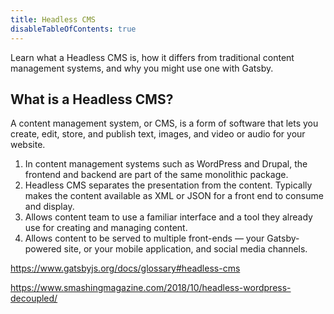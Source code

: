 ```yaml
---
title: Headless CMS
disableTableOfContents: true
---
```


Learn what a Headless CMS is, how it differs from traditional content management systems, and why you might use one with Gatsby.

## What is a Headless CMS?

A content management system, or CMS, is a form of software that lets you create, edit, store, and publish text, images, and video or audio for your website.

1. In content management systems such as WordPress and Drupal, the frontend and backend are part of the same monolithic package.
2. Headless CMS separates the presentation from the content. Typically makes the content available as XML or JSON for a front end to consume and display.
3. Allows content team to use a familiar interface and a tool they already use for creating and managing content.
4. Allows content to be served to multiple front-ends &mdash; your Gatsby-powered site, or your mobile application, and social media channels.

https://www.gatsbyjs.org/docs/glossary#headless-cms

https://www.smashingmagazine.com/2018/10/headless-wordpress-decoupled/
